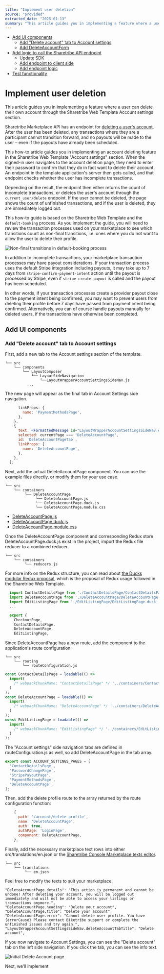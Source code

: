 ```yaml
---
title: "Implement user deletion"
source: "provided"
extracted_date: "2025-01-13"
summary: "This article guides you in implementing a feature where a user can delete their own account through the Sharetribe Web Template Account settings section."
---
```


- [Add UI components](#add-ui-components)
  - [Add "Delete account" tab to Account settings](#add-delete-account-tab-to-account-settings)
  - [Add DeleteAccountForm](#add-deleteaccountform)
- [Add logic to call the Sharetribe API endpoint](#add-logic-to-call-the-sharetribe-api-endpoint)
  - [Update SDK](#update-sdk)
  - [Add endpoint to client side](#add-endpoint-to-client-side)
  - [Add endpoint logic](#add-endpoint-logic)
- [Test functionality](#test-functionality)

# Implement user deletion

This article guides you in implementing a feature where a user can delete their own account through the Sharetribe Web Template Account settings section.

Sharetribe Marketplace API has an endpoint for [deleting a user's account](https://www.sharetribe.com/api-reference/marketplace.html#delete-user). After the user has been deleted, any transactions where they are a participant cannot transition forward, and no payouts will be made to the user – even if the payouts have already been scheduled.

This how-to article guides you in implementing an account deleting feature in the Sharetribe Web Template "Account settings" section. When the signed-in user navigates to the account deletion page, they need to enter their password to confirm that they do in fact want to delete their account. An endpoint in the template application's server then gets called, and that endpoint checks whether the user has incomplete transactions.

Depending on the result, the endpoint then either returns the count of incomplete transactions, or deletes the user's account through the `current_user/delete` endpoint. If the user cannot be deleted, the page shows the count of unfinished transactions, and if the user is deleted, they are immediately logged out.

This how-to guide is based on the Sharetribe Web Template and the `default-booking` process. As you implement the guide, you will need to review the transaction processes used on your marketplace to see which transitions count as non-final transitions, i.e. ones where you do not want to allow the user to delete their profile.

![Non-final transitions in default-booking process](/docs/static/7bbdae402fe6db6c9180bbc69b28dbc9/53fb6/non-final-transitions.png)

In addition to incomplete transactions, your marketplace transaction processes may have payout considerations. If your transaction process uses the default Stripe integration including payouts, it may take up to 7 days from `stripe-confirm-payment-intent` action until the payout is processed by Stripe, even if `stripe-create-payout` is called and the payout has been scheduled.

In other words, if your transaction processes create a provider payout close to the payment intent being confirmed, you may want to prevent users from deleting their profile before 7 days have passed from payment intent being confirmed. Alternatively, you can of course handle payouts manually for deleted users, if the transactions have otherwise been completed.

## Add UI components

### Add "Delete account" tab to Account settings

First, add a new tab to the Account settings section of the template.

```shell
└── src
    └── components
        └── LayoutComposer
            └── LayoutSideNavigation
                └──LayoutWrapperAccountSettingsSideNav.js
          ...
```

The new page will appear as the final tab in Account Settings side navigation.

```jsx
      linkProps: {
        name: 'PaymentMethodsPage',
      },
    },
    {
      text: <FormattedMessage id="LayoutWrapperAccountSettingsSideNav.deleteAccountTabTitle" />,
      selected: currentPage === 'DeleteAccountPage',
      id: 'DeleteAccountPageTab',
      linkProps: {
        name: 'DeleteAccountPage',
      },
    },
  ];
```

Next, add the actual DeleteAccountPage component. You can use the example files directly, or modify them for your use case.

```shell
└── src
    └── containers
         └── DeleteAccountPage
              └── DeleteAccountPage.js
              └── DeleteAccountPage.duck.js
              └── DeleteAccountPage.module.css
```

- [DeleteAccountPage.js](https://www.sharetribe.com/docs/703635f4f59fb113deaec3089a739ae3/DeleteAccountPage.js)
- [DeleteAccountPage.duck.js](https://www.sharetribe.com/docs/db3c8388f7dce4686cadfc5b4dd29be0/DeleteAccountPage.duck.js)
- [DeleteAccountPage.module.css](https://www.sharetribe.com/docs/bf040c46e02239f39fe01ee9e5659810/DeleteAccountPage.module.css)

Once the DeleteAccountPage component and corresponding Redux store DeleteAccountPage.duck.js exist in the project, import the Redux file reducer to a combined reducer.

```shell
└── src
    └── containers
         └── reducers.js
```

For more info on the Redux structure, you can read about [the Ducks modular Redux proposal](https://github.com/erikras/ducks-modular-redux), which is the proposal of Redux usage followed in the Sharetribe Web Template.

```js
  import ContactDetailsPage from './ContactDetailsPage/ContactDetailsPage.duck';
  import DeleteAccountPage from './DeleteAccountPage/DeleteAccountPage.duck';
  import EditListingPage from './EditListingPage/EditListingPage.duck';
  ...

  export {
    CheckoutPage,
    ContactDetailsPage,
    DeleteAccountPage,
    EditListingPage,
```

Since DeleteAccountPage has a new route, add the component to the application's route configuration.

```shell
└── src
    └── routing
        └── routeConfiguration.js
```

```js
const ContactDetailsPage = loadable(() =>
  import(
    /* webpackChunkName: "ContactDetailsPage" */ '../containers/ContactDetailsPage/ContactDetailsPage'
  )
);
const DeleteAccountPage = loadable(() =>
  import(
    /* webpackChunkName: "DeleteAccountPage" */ '../containers/DeleteAccountPage/DeleteAccountPage'
  )
);
const EditListingPage = loadable(() =>
  import(
    /* webpackChunkName: "EditListingPage" */ '../containers/EditListingPage/EditListingPage'
  )
);
```

The "Account settings" side navigation tabs are defined in routeConfiguration.js as well, so add DeleteAccountPage in the tab array.

```js
export const ACCOUNT_SETTINGS_PAGES = [
  'ContactDetailsPage',
  'PasswordChangePage',
  'StripePayoutPage',
  'PaymentMethodsPage',
  'DeleteAccountPage',
];
```

Then, add the delete profile route to the array returned by the route configuration function:

```js
    {
      path: '/account/delete-profile',
      name: 'DeleteAccountPage',
      auth: true,
      authPage: 'LoginPage',
      component: DeleteAccountPage,
    },
```

Finally, add the necessary marketplace text rows into either src/translations/en.json or the [Sharetribe Console Marketplace texts editor](https://www.sharetribe.com/docs/concepts/marketplace-texts/).

```shell
└── src
    └── translations
         └── en.json
```

Feel free to modify the texts to suit your marketplace.

```text
"DeleteAccountPage.details": "This action is permanent and cannot be undone! After deleting your account, you will be logged out immediately and will not be able to access your listings or transactions anymore.",
"DeleteAccountPage.heading": "Delete your account",
"DeleteAccountPage.title": "Delete your account",
"DeleteAccountPage.error": "Cannot delete user profile. You have {errorCause} Please contact Biketribe support or complete the unfinished issues and try again.",
"LayoutWrapperAccountSettingsSideNav.deleteAccountTabTitle": "Delete account",
```

If you now navigate to Account Settings, you can see the "Delete account" tab on the left side navigation. If you click the tab, you can see the info text.

![Initial Delete Account page](/docs/static/151f42ad7a77c6d9a5dcfc016ae20647/53fb6/delete-account-page.png)

Next, we'll implement